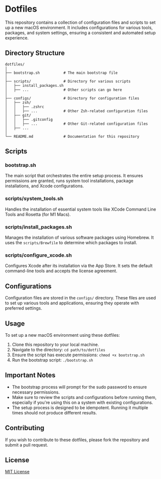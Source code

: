 # Dotfiles

This repository contains a collection of configuration files and scripts to set up a new macOS environment. It includes configurations for various tools, packages, and system settings, ensuring a consistent and automated setup experience.

## Directory Structure

```plaintext
dotfiles/
│
├── bootstrap.sh           # The main bootstrap file
│
├── scripts/               # Directory for various scripts
│   ├── install_packages.sh
│   ├── ...                # Other scripts can go here
│
├── configs/               # Directory for configuration files
│   ├── zsh/
│   │   ├── .zshrc
│   │   ├── ...            # Other Zsh-related configuration files
│   ├── git/
│   │   ├── .gitconfig
│   │   ├── ...            # Other Git-related configuration files
│   ├── ...
│
└── README.md              # Documentation for this repository
```

## Scripts

### bootstrap.sh

The main script that orchestrates the entire setup process. It ensures permissions are granted, runs system tool installations, package installations, and Xcode configurations.

### scripts/system_tools.sh

Handles the installation of essential system tools like XCode Command Line Tools and Rosetta (for M1 Macs).

### scripts/install_packages.sh

Manages the installation of various software packages using Homebrew. It uses the `scripts/Brewfile` to determine which packages to install.

### scripts/configure_xcode.sh

Configures Xcode after its installation via the App Store. It sets the default command-line tools and accepts the license agreement.

## Configurations

Configuration files are stored in the `configs/` directory. These files are used to set up various tools and applications, ensuring they operate with preferred settings.

## Usage

To set up a new macOS environment using these dotfiles:

1. Clone this repository to your local machine.
2. Navigate to the directory: `cd path/to/dotfiles`
3. Ensure the script has execute permissions: `chmod +x bootstrap.sh`
4. Run the bootstrap script: `./bootstrap.sh`

## Important Notes

- The bootstrap process will prompt for the sudo password to ensure necessary permissions.
- Make sure to review the scripts and configurations before running them, especially if you're using this on a system with existing configurations.
- The setup process is designed to be idempotent. Running it multiple times should not produce different results.

## Contributing

If you wish to contribute to these dotfiles, please fork the repository and submit a pull request.

## License

[MIT License](license)
